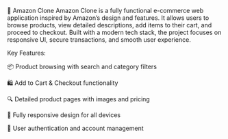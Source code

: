 🛒 Amazon Clone
Amazon Clone is a fully functional e-commerce web application inspired by Amazon’s design and features. It allows users to browse products, view detailed descriptions, add items to their cart, and proceed to checkout. Built with a modern tech stack, the project focuses on responsive UI, secure transactions, and smooth user experience.

Key Features:

📦 Product browsing with search and category filters

🛍️ Add to Cart & Checkout functionality

🔍 Detailed product pages with images and pricing

📱 Fully responsive design for all devices

🔐 User authentication and account management

